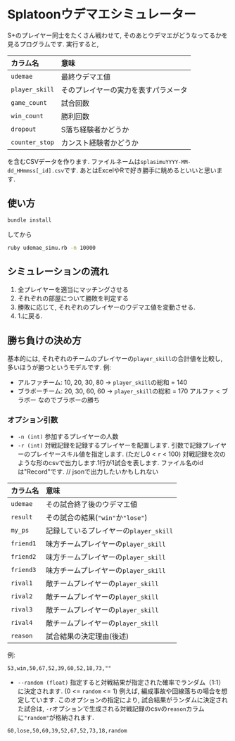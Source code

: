 # Splatoonウデマエシミュレーター

S+のプレイヤー同士をたくさん戦わせて, そのあとウデマエがどうなってるかを見るプログラムです.
実行すると,

| カラム名 | 意味 |
|:----|:----|
| `udemae` | 最終ウデマエ値 |
| `player_skill` | そのプレイヤーの実力を表すパラメータ |
| `game_count` | 試合回数 |
| `win_count` | 勝利回数 |
| `dropout` | S落ち経験者かどうか |
| `counter_stop` | カンスト経験者かどうか |

を含むCSVデータを作ります. ファイルネームは`splasimuYYYY-MM-dd_HHmmss[_id].csv`です.
あとはExcelやRで好き勝手に眺めるといいと思います.

## 使い方
```bash
bundle install
```
してから
```bash
ruby udemae_simu.rb -n 10000
```

## シミュレーションの流れ
1. 全プレイヤーを適当にマッチングさせる
1. それぞれの部屋について勝敗を判定する
1. 勝敗に応じて, それぞれのプレイヤーのウデマエ値を変動させる.
1. 1.に戻る.

## 勝ち負けの決め方
基本的には, それぞれのチームのプレイヤーの`player_skill`の合計値を比較し, 多いほうが勝つというモデルです.
例:
>
- アルファチーム: 10, 20, 30, 80 → `player_skill`の総和 = 140
- ブラボーチーム: 20, 30, 60, 60 → `player_skill`の総和 = 170
アルファ < ブラボー なのでブラボーの勝ち

### オプション引数
- `-n (int)` 参加するプレイヤーの人数
- `-r (int)` 対戦記録を記録するプレイヤーを配置します. 引数で記録プレイヤーのプレイヤースキル値を指定します. (ただし0 < `r` < 100)
対戦記録を次のような形のcsvで出力します.1行が1試合を表します.
ファイル名のidは"Record"です.
// jsonで出力したいかもしれない

| カラム名 | 意味 |
|:----|:----|
| `udemae` | その試合終了後のウデマエ値 |
| `result` | その試合の結果(`"win"`か`"lose"`) |
| `my_ps` | 記録しているプレイヤーの`player_skill` |
| `friend1` | 味方チームプレイヤーの`player_skill` |
| `friend2` | 味方チームプレイヤーの`player_skill` |
| `friend3` | 味方チームプレイヤーの`player_skill` |
| `rival1` | 敵チームプレイヤーの`player_skill` |
| `rival2` | 敵チームプレイヤーの`player_skill` |
| `rival3` | 敵チームプレイヤーの`player_skill` |
| `rival4` | 敵チームプレイヤーの`player_skill` |
| `reason` | 試合結果の決定理由(後述) |

例:
```csv
53,win,50,67,52,39,60,52,18,73,""
```

- `--random (float)` 指定すると対戦結果が指定された確率でランダム（1:1）に決定されます.  (0 <= `random` <= 1)
例えば, 編成事故や回線落ちの場合を想定しています.
このオプションの指定により, 試合結果がランダムに決定された試合は, `-r`オプションで生成される対戦記録のcsvの`reason`カラムに`"random"`が格納されます.
```csv
60,lose,50,60,39,52,67,52,73,18,random
```
